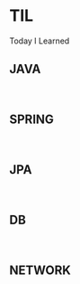 # TIL
Today I Learned


## JAVA

<br>

## SPRING

<br>

## JPA

<br>

## DB


<br>

## NETWORK
<br>
